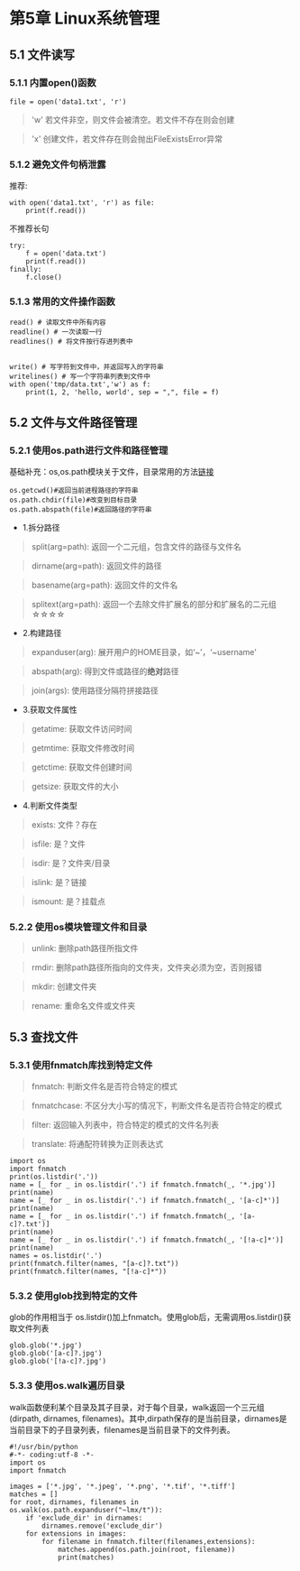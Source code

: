 # 第5章 Linux系统管理
## 5.1 文件读写
### 5.1.1 内置open()函数
```
file = open('data1.txt', 'r')
```
> 'w' 若文件非空，则文件会被清空。若文件不存在则会创建

> 'x' 创建文件，若文件存在则会抛出FileExistsError异常

### 5.1.2 避免文件句柄泄露

推荐:
```
with open('data1.txt', 'r') as file:
    print(f.read())
```
不推荐长句
```
try: 
    f = open('data.txt')
    print(f.read())
finally:
    f.close()
```
### 5.1.3 常用的文件操作函数
```
read() # 读取文件中所有内容
readline() # 一次读取一行
readlines() # 将文件按行存进列表中


write() # 写字符到文件中，并返回写入的字符串
writelines() # 写一个字符串列表到文件中
with open('tmp/data.txt','w') as f:
    print(1, 2, 'hello, world', sep = ",", file = f)
```


## 5.2 文件与文件路径管理
### 5.2.1 使用os.path进行文件和路径管理
基础补充：os,os.path模块关于文件，目录常用的方法[链接](https://www.cnblogs.com/marianyad/p/6613753.html)
```
os.getcwd()#返回当前进程路径的字符串
os.path.chdir(file)#改变到目标目录
os.path.abspath(file)#返回路径的字符串
```
* 1.拆分路径 
> split(arg=path):  返回一个二元组，包含文件的路径与文件名

> dirname(arg=path): 返回文件的路径

> basename(arg=path): 返回文件的文件名

> splitext(arg=path): 返回一个去除文件扩展名的部分和扩展名的二元组☆☆☆☆

* 2.构建路径
> expanduser(arg): 展开用户的HOME目录，如‘~’，‘~username’

> abspath(arg): 得到文件或路径的**绝对**路径

> join(args): 使用路径分隔符拼接路径
* 3.获取文件属性
> getatime: 获取文件访问时间

> getmtime: 获取文件修改时间

> getctime: 获取文件创建时间

> getsize: 获取文件的大小

* 4.判断文件类型
> exists: 文件？存在

> isfile: 是？文件

> isdir: 是？文件夹/目录

> islink: 是？链接

> ismount: 是？挂载点

### 5.2.2 使用os模块管理文件和目录
> unlink: 删除path路径所指文件

> rmdir: 删除path路径所指向的文件夹，文件夹必须为空，否则报错

> mkdir: 创建文件夹

> rename: 重命名文件或文件夹

## 5.3 查找文件
### 5.3.1 使用fnmatch库找到特定文件
> fnmatch: 判断文件名是否符合特定的模式

> fnmatchcase: 不区分大小写的情况下，判断文件名是否符合特定的模式

> filter: 返回输入列表中，符合特定的模式的文件名列表

> translate: 将通配符转换为正则表达式


```
import os
import fnmatch
print(os.listdir('.'))
name = [_ for _ in os.listdir('.') if fnmatch.fnmatch(_, '*.jpg')]
print(name)
name = [_ for _ in os.listdir('.') if fnmatch.fnmatch(_, '[a-c]*')]
print(name)
name = [_ for _ in os.listdir('.') if fnmatch.fnmatch(_, '[a-c]?.txt')]
print(name)
name = [_ for _ in os.listdir('.') if fnmatch.fnmatch(_, '[!a-c]*')]
print(name)
names = os.listdir('.')
print(fnmatch.filter(names, "[a-c]?.txt"))
print(fnmatch.filter(names, "[!a-c]*"))
```

### 5.3.2 使用glob找到特定的文件
glob的作用相当于 os.listdir()加上fnmatch。使用glob后，无需调用os.listdir()获取文件列表

```import glob
glob.glob('*.jpg')
glob.glob('[a-c]?.jpg')
glob.glob('[!a-c]?.jpg')
```

### 5.3.3 使用os.walk遍历目录
walk函数便利某个目录及其子目录，对于每个目录，walk返回一个三元组(dirpath, dirnames, filenames)。其中,dirpath保存的是当前目录，dirnames是当前目录下的子目录列表，filenames是当前目录下的文件列表。
```
#!/usr/bin/python
#-*- coding:utf-8 -*-
import os
import fnmatch

images = ['*.jpg', '*.jpeg', '*.png', '*.tif', '*.tiff']
matches = []
for root, dirnames, filenames in os.walk(os.path.expanduser("~lmx/t")):
    if 'exclude_dir' in dirnames:
        dirnames.remove('exclude_dir')
    for extensions in images:
        for filename in fnmatch.filter(filenames,extensions):
            matches.append(os.path.join(root, filename))
            print(matches)
```